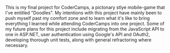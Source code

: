 This is my final project for CoderCamps, a pictonary stlye mobile-game that I've entitled "Doodles". My intentions with this project have mainly been to push myself past my comfort zone and to learn what it's like to bring everything I learned while attending CoderCamps into one project. Some of my future plans for this project include migrating from the JavaScript API to one in ASP.NET,  user authentication using Google's API and OAuth2, developing thorough unit tests, along with general refractoring where necessary.
